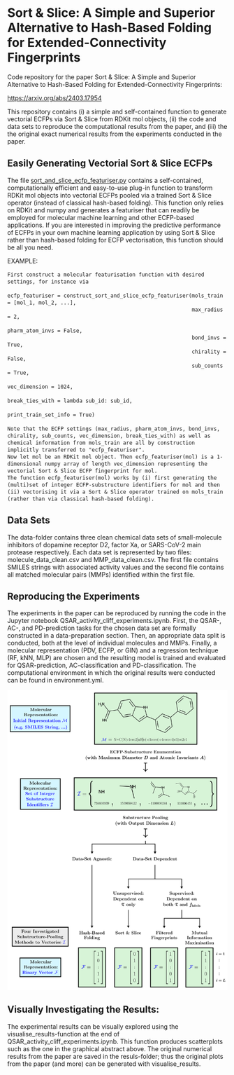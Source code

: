 # Sort & Slice: A Simple and Superior Alternative to Hash-Based Folding for Extended-Connectivity Fingerprints

Code repository for the paper Sort & Slice: A Simple and Superior Alternative to Hash-Based Folding for Extended-Connectivity Fingerprints: 

https://arxiv.org/abs/2403.17954

This repository contains (i) a simple and self-contained function to generate vectorial ECFPs via Sort & Slice from RDKit mol objects, (ii) the code and data sets to reproduce the computational results from the paper, and (iii) the the original exact numerical results from the experiments conducted in the paper.


## Easily Generating Vectorial Sort & Slice ECFPs

The file [sort_and_slice_ecfp_featuriser.py](sort_and_slice_ecfp_featuriser.py) contains a self-contained, computationally efficient and easy-to-use plug-in function to transform RDKit mol objects into vectorial ECFPs pooled via a trained Sort & Slice operator (instead of classical hash-based folding). This function only relies on RDKit and numpy and generates a featuriser that can readily be employed for molecular machine learning and other ECFP-based applications. If you are interested in improving the predictive performance of ECFPs in your own machine learning application by using Sort & Slice rather than hash-based folding for ECFP vectorisation, this function should be all you need.

EXAMPLE:
    
    First construct a molecular featurisation function with desired settings, for instance via
    
    ecfp_featuriser = construct_sort_and_slice_ecfp_featuriser(mols_train = [mol_1, mol_2, ...], 
                                                               max_radius = 2, 
                                                               pharm_atom_invs = False, 
                                                               bond_invs = True, 
                                                               chirality = False, 
                                                               sub_counts = True, 
                                                               vec_dimension = 1024, 
                                                               break_ties_with = lambda sub_id: sub_id, 
                                                               print_train_set_info = True)
                                                               
    Note that the ECFP settings (max_radius, pharm_atom_invs, bond_invs, chirality, sub_counts, vec_dimension, break_ties_with) as well as chemical information from mols_train are all by construction implicitly transferred to "ecfp_featuriser".
    Now let mol be an RDKit mol object. Then ecfp_featuriser(mol) is a 1-dimensional numpy array of length vec_dimension representing the vectorial Sort & Slice ECFP fingerprint for mol.
    The function ecfp_featuriser(mol) works by (i) first generating the (multi)set of integer ECFP-substructure identifiers for mol and then (ii) vectorising it via a Sort & Slice operator trained on mols_train (rather than via classical hash-based folding).








## Data Sets

The data-folder contains three clean chemical data sets of small-molecule inhibitors of dopamine receptor D2, factor Xa, or SARS-CoV-2 main protease respectively. Each data set is represented by two files: molecule_data_clean.csv and MMP_data_clean.csv. The first file contains SMILES strings with associated activity values and the second file contains all matched molecular pairs (MMPs) identified within the first file.

## Reproducing the Experiments

The experiments in the paper can be reproduced by running the code in the Jupyter notebook QSAR_activity_cliff_experiments.ipynb. First, the QSAR-, AC-, and PD-prediction tasks for the chosen data set are formally constructed in a data-preparation section. Then, an appropriate data split is conducted, both at the level of individual molecules and MMPs. Finally, a molecular representation (PDV, ECFP, or GIN) and a regression technique (RF, kNN, MLP) are chosen and the resulting model is trained and evaluated for QSAR-prediction, AC-classification and PD-classification. The computational environment in which the original results were conducted can be found in environment.yml.

![Substructure Pooling Overview](/figures/sub_pool_methods_overview.png)

## Visually Investigating the Results:

The experimental results can be visually explored using the visualise_results-function at the end of QSAR_activity_cliff_experiments.ipynb. This function produces scatterplots such as the one in the graphical abstract above. The original numerical results from the paper are saved in the resuls-folder; thus the original plots from the paper (and more) can be generated with visualise_results.

